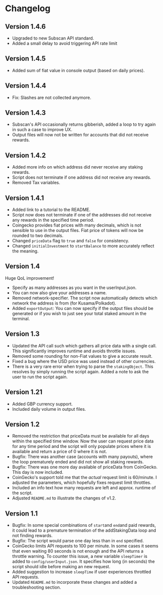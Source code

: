 # Changelog
## Version 1.4.6
* Upgraded to new Subscan API standard.
* Added a small delay to avoid triggering API rate limit
## Version 1.4.5
* Added sum of fiat value in console output (based on daily prices).
## Version 1.4.4
* Fix: Slashes are not collected anymore.
## Version 1.4.3
* Subscan's API occasionally returns gibberish, added a loop to try again in such a case to improve UX.
* Output files will now not be written for accounts that did not receive rewards.
## Version 1.4.2
* Added more info on which address did never receive any staking rewards.
* Script does not terminate if one address did not receive any rewards.
* Removed Tax variables.
## Version 1.4.1
* Added link to a tutorial to the README.
* Script now does not terminate if one of the addresses did not receive any rewards in the specified time period.
* Coingecko provides fiat prices with many decimals, which is not sensible to use in the output files. Fiat price of tokens will now be rounded to two decimals.
* Changed `priceData` flag to `true` and `false` for consistency.
* Changed `initialInvestment` to `startBalance` to more accurately reflect the meaning.
## Version 1.4
Huge QoL improvement!
* Specify as many addresses as you want in the userInput.json.
* You can now also give your addresses a name.
* Removed network-specifier. The script now automatically detects which network the address is from (for Kusama/Polkadot).
* Added `exportOutput`: You can now specify if the output files should be generated or if you wish to just see your total staked amount in the terminal.

## Version 1.3
* Updated the API call such which gathers all price data with a single call. This significantly improves runtime and avoids throttle issues.
* Removed some rounding for non-Fiat values to give a accurate result.
* Fixed a bug where the USD price was used instead of other currencies.
* There is a very rare error when trying to parse the `stakingObject`. This resolves by simply running the script again. Added a note to ask the user to run the script again.
   
## Version 1.21
* Added GBP currency support.
* Included daily volume in output files.

## Version 1.2
* Removed the restriction that priceData must be available for all days within the specified time window. Now the user can request price data for any time period and the script will only populate prices where it is available and return a price of 0 where it is not.
* Bugfix: There was another case (accounts with many payouts), where the loop prematurely ended and did not show all staking rewards.
* Bugfix: There was one more day available of priceData from CoinGecko. This day is now included.
* CoinGecko's support told me that the *actual* request limit is 60/minute. I adjusted the parameters, which hopefully fixes request limit throttles.
* Included an info text how many requests are left and approx. runtime of the script.
* Adjusted `README.md` to illustrate the changes of v1.2.

## Version 1.1
* Bugfix: In some special combinations of `start`and `end`and paid rewards, it could lead to a premature termination of the addStakingData loop and not finding rewards.
* Bugfix: The script would parse one day less than in `end` specified. 
* CoinGecko limits API requests to 100 per minute. In some cases it seems that even waiting 80 seconds is not enough and the API returns a throttle warning. To counter this issue, a new variable `sleepTimer` is added to `config/userInput.json`. It specifies how long (in seconds) the script should idle before making an new request.
* Added suggestion to increase `sleepTime` if user experiences throttled API requests.
* Updated `README.md` to incorporate these changes and added a troubleshooting section.
